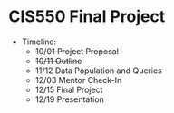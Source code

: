 # CIS550 Final Project

- Timeline:
  - ~~10/01 Project Proposal~~
  - ~~10/11 Outline~~
  - ~~11/12 Data Population and Queries~~
  - 12/03 Mentor Check-In
  - 12/15 Final Project
  - 12/19 Presentation
